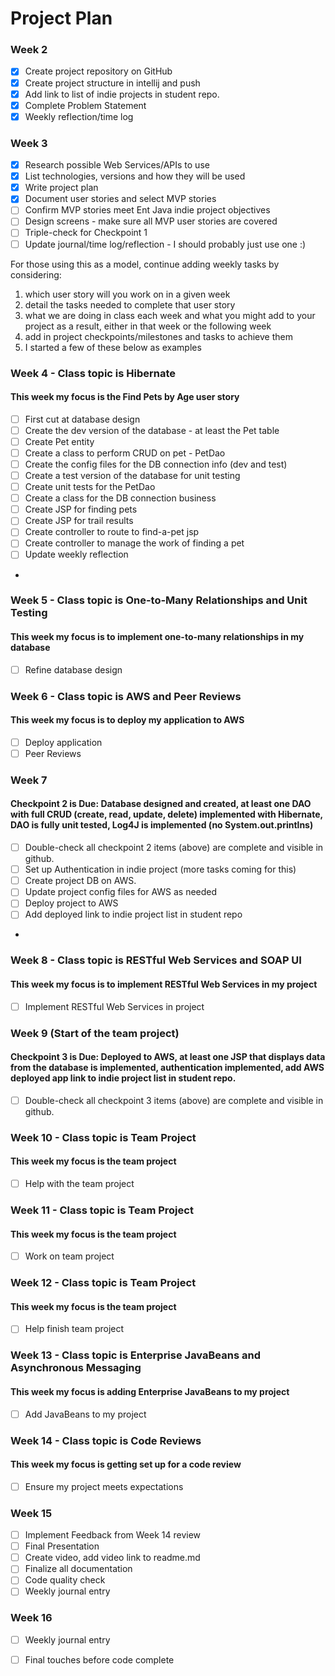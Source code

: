 # Project Plan

### Week 2
- [X] Create project repository on GitHub
- [X] Create project structure in intellij and push
- [X] Add link to list of indie projects in student repo.
- [X] Complete Problem Statement
- [X] Weekly reflection/time log

### Week 3
- [X] Research possible Web Services/APIs to use
- [X] List technologies, versions and how they will be used
- [X] Write project plan
- [X] Document user stories and select MVP stories
- [ ] Confirm MVP stories meet Ent Java indie project objectives
- [ ] Design screens - make sure all MVP user stories are covered
- [ ] Triple-check for Checkpoint 1
- [ ] Update journal/time log/reflection - I should probably just use one :)

For those using this as a model, continue adding weekly tasks by considering:
1. which user story will you work on in a given week
2. detail the tasks needed to complete that user story
3. what we are doing in class each week and what you might add to your project as a result, either in that week or the following week
4. add in project checkpoints/milestones and tasks to achieve them
5. I started a few of these below as examples

### Week 4 - Class topic is Hibernate
#### This week my focus is the Find Pets by Age user story
- [ ] First cut at database design
- [ ] Create the dev version of the database - at least the Pet table
- [ ] Create Pet entity
- [ ] Create a class to perform CRUD on pet - PetDao
- [ ] Create the config files for the DB connection info (dev and test)
- [ ] Create a test version of the database for unit testing
- [ ] Create unit tests for the PetDao
- [ ] Create a class for the DB connection business
- [ ] Create JSP for finding pets
- [ ] Create JSP for trail results
- [ ] Create controller to route to find-a-pet jsp
- [ ] Create controller to manage the work of finding a pet
- [ ] Update weekly reflection
- 
### Week 5 - Class topic is One-to-Many Relationships and Unit Testing
#### This week my focus is to implement one-to-many relationships in my database
- [ ] Refine database design

### Week 6 - Class topic is AWS and Peer Reviews
#### This week my focus is to deploy my application to AWS
- [ ] Deploy application
- [ ] Peer Reviews

### Week 7
#### Checkpoint 2 is Due: Database designed and created, at least one DAO with full CRUD (create, read, update, delete) implemented with Hibernate, DAO is fully unit tested, Log4J is implemented (no System.out.printlns)

- [ ] Double-check all checkpoint 2 items (above) are complete and visible in github.
- [ ] Set up Authentication in indie project (more tasks coming for this)
- [ ] Create project DB on AWS.
- [ ] Update project config files for AWS as needed
- [ ] Deploy project to AWS
- [ ] Add deployed link to indie project list in student repo
- 
### Week 8 - Class topic is RESTful Web Services and SOAP UI
#### This week my focus is to implement RESTful Web Services in my project
- [ ] Implement RESTful Web Services in project

### Week 9 (Start of the team project)
#### Checkpoint 3 is Due: Deployed to AWS, at least one JSP that displays data from the database is implemented, authentication implemented, add AWS deployed app link to indie project list in student repo.
- [ ] Double-check all checkpoint 3 items (above) are complete and visible in github.

### Week 10 - Class topic is Team Project
#### This week my focus is the team project
- [ ] Help with the team project

### Week 11 - Class topic is Team Project
#### This week my focus is the team project
- [ ] Work on team project

### Week 12 - Class topic is Team Project
#### This week my focus is the team project
- [ ] Help finish team project

### Week 13 - Class topic is Enterprise JavaBeans and Asynchronous Messaging
#### This week my focus is adding Enterprise JavaBeans to my project
- [ ] Add JavaBeans to my project

### Week 14 - Class topic is Code Reviews
#### This week my focus is getting set up for a code review
- [ ] Ensure my project meets expectations

### Week 15
- [ ] Implement Feedback from Week 14 review
- [ ] Final Presentation
- [ ] Create video, add video link to readme.md
- [ ] Finalize all documentation
- [ ] Code quality check
- [ ] Weekly journal entry

### Week 16
- [ ] Weekly journal entry
- [ ] Final touches before code complete






